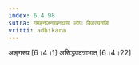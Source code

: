 ```yaml
---
index: 6.4.98
sutra: गमहनजनखनघसां लोपः क्ङित्यनङि
vritti: adhikara
---
```


 अङ्गस्य [6।4।1]  असिद्धवदत्राभात् [6।4।22] 